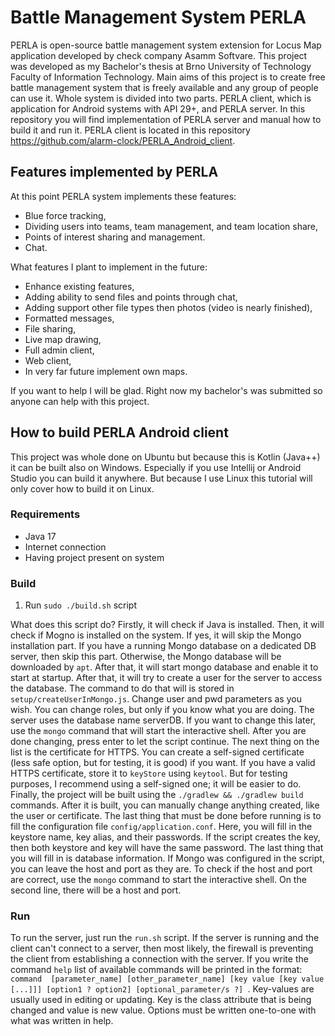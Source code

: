 # Battle Management System PERLA

PERLA is open-source battle management system extension for Locus Map application developed by check company Asamm Softvare.
This project was developed as my Bachelor's thesis at Brno University of Technology Faculty of Information Technology.
Main aims of this project is to create free battle management system that is freely available and any group of people can use it.
Whole system is divided into two parts. PERLA client, which is application for Android systems with API 29+, and
PERLA server. In this repository you will find implementation of PERLA server and manual how to build it and run it. 
PERLA client is located in this repository https://github.com/alarm-clock/PERLA_Android_client.

## Features implemented by PERLA

At this point PERLA system implements these features:
- Blue force tracking,
- Dividing users into teams, team management, and team location share,
- Points of interest sharing and management.
- Chat.

What features I plant to implement in the future:
- Enhance existing features,
- Adding ability to send files and points through chat,
- Adding support other file types then photos (video is nearly finished),
- Formatted messages,
- File sharing,
- Live map drawing,
- Full admin client,
- Web client,
- In very far future implement own maps.

If you want to help I will be glad. Right now my bachelor's was submitted so anyone can help with this project.

## How to build PERLA Android client

This project was whole done on Ubuntu but because this is Kotlin (Java++) it can be built also on Windows. Especially
if you use Intellij or Android Studio you can build it anywhere. But because I use Linux this tutorial
will only cover how to build it on Linux.

### Requirements

- Java 17
- Internet connection
- Having project present on system

### Build

1. Run `sudo ./build.sh` script

What does this script do? Firstly, it will check if Java is installed. Then, it will check if Mogno is installed on the system.
If yes, it will skip the Mongo installation part. If you have a running Mongo database on a dedicated DB server, then skip this part.
Otherwise, the Mongo database will be downloaded by `apt`. After that, it will start mongo database and enable it to start
at startup. After that, it will try to create a user for the server to access the database. The command to do that will is
stored in `setup/createUserInMongo.js`. Change user and pwd parameters as you wish. You can change roles, but only if you know
what you are doing. The server uses the database name serverDB. If you want to change this later, use the `mongo` command that will
start the interactive shell. After you are done changing, press enter to let the script continue. The next thing on the list is
the certificate for HTTPS. You can create a self-signed certificate (less safe option, but for testing, it is good) if you want.
If you have a valid HTTPS certificate, store it to `keyStore` using `keytool`. But for testing purposes, I recommend using a self-signed one; it will be easier to do. Finally, the project will be built using the `./gradlew && ./gradlew build` commands. After it is built, you can manually change anything created, like the user or certificate. The last thing that must be
done before running is to fill the configuration file `config/application.conf`. Here, you will fill in the keystore name, key alias,
and their passwords. If the script creates the key, then both keystore and key will have the same password. The last thing that you will fill
in is database information. If Mongo was configured in the script, you can leave the host and port as they are. To check if the host and port
are correct, use the `mongo` command to start the interactive shell. On the second line, there will be a host and port.

### Run

To run the server, just run the `run.sh` script. If the server is running and the client can't connect to a server, then most likely, the firewall is preventing the client from establishing a connection with the server. If you write the command `help` list of available commands
will be printed in the format: `command  [parameter_name] [other_parameter_name] [key value [key value [...]]] [option1 ? option2] [optional_parameter/s ?] `.
Key-values are usually used in editing or updating. Key is the class attribute that is being changed and value is new value.
Options must be written one-to-one with what was written in help.